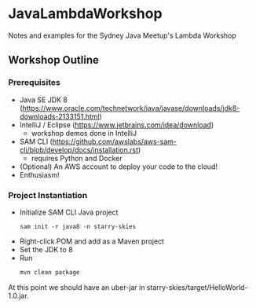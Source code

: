 # JavaLambdaWorkshop
Notes and examples for the Sydney Java Meetup's Lambda Workshop


## Workshop Outline

### Prerequisites
* Java SE JDK 8 (https://www.oracle.com/technetwork/java/javase/downloads/jdk8-downloads-2133151.html)
* IntelliJ / Eclipse (https://www.jetbrains.com/idea/download)
  * workshop demos done in IntelliJ
* SAM CLI (https://github.com/awslabs/aws-sam-cli/blob/develop/docs/installation.rst)
  * requires Python and Docker
* (Optional) An AWS account to deploy your code to the cloud!
* Enthusiasm!

### Project Instantiation
* Initialize SAM CLI Java project
    ```
    sam init -r java8 -n starry-skies
    ```
* Right-click POM and add as a Maven project
* Set the JDK to 8
* Run
    ```bash
    mvn clean package
    ```
At this point we should have an uber-jar in starry-skies/target/HelloWorld-1.0.jar.

